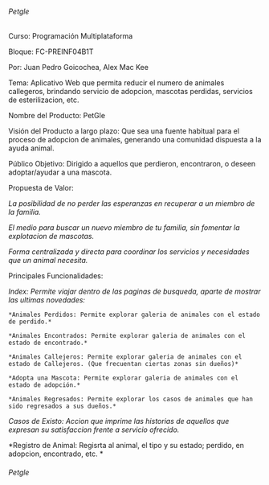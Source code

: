 ###### Petgle

Curso: Programación Multiplataforma

Bloque: FC-PREINF04B1T

Por:
Juan Pedro Goicochea,
Alex Mac Kee

Tema: Aplicativo Web que permita reducir el numero de animales callegeros, brindando servicio de adopcion, mascotas perdidas, servicios de esterilizacion, etc.

Nombre del Producto: PetGle

Visión del Producto a largo plazo: Que sea una fuente habitual para el proceso de adopcion de animales, generando una comunidad dispuesta a la ayuda animal.

Público Objetivo: Dirigido a aquellos que perdieron, encontraron, o deseen adoptar/ayudar a una mascota.

Propuesta de Valor: 

*La posibilidad de no perder las esperanzas en recuperar a un miembro de la familia.*

*El medio para buscar un nuevo miembro de tu familia, sin fomentar la explotacion de mascotas.*

*Forma centralizada y directa para coordinar los servicios y necesidades que un animal necesita.*


Principales Funcionalidades: 

*Index: Permite viajar dentro de las paginas de busqueda, aparte de mostrar las ultimas novedades:*

    *Animales Perdidos: Permite explorar galeria de animales con el estado de perdido.*
    
    *Animales Encontrados: Permite explorar galeria de animales con el estado de encontrado.*
    
    *Animales Callejeros: Permite explorar galeria de animales con el estado de Callejeros. (Que frecuentan ciertas zonas sin dueños)*
    
    *Adopta una Mascota: Permite explorar galeria de animales con el estado de adopción.*
    
    *Animales Regresados: Permite explorar los casos de animales que han sido regresados a sus dueños.*
    
*Casos de Existo: Accion que imprime las historias de aquellos que expresan su satisfaccion frente a servicio ofrecido.*

*Registro de Animal: Regisrta al animal, el tipo y su estado; perdido, en adopcion, encontrado, etc. *

###### Petgle
